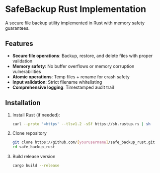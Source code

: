 # SafeBackup Rust Implementation

A secure file backup utility implemented in Rust with memory safety guarantees.

## Features

- **Secure file operations**: Backup, restore, and delete files with proper validation
- **Memory safety**: No buffer overflows or memory corruption vulnerabilities
- **Atomic operations**: Temp files + rename for crash safety
- **Input validation**: Strict filename whitelisting
- **Comprehensive logging**: Timestamped audit trail

## Installation

1. Install Rust (if needed):
   ```sh
   curl --proto '=https' --tlsv1.2 -sSf https://sh.rustup.rs | sh
2. Clone repository
   ```sh
   git clone https://github.com/[yourusername]/safe_backup_rust.git
   cd safe_backup_rust
3. Build release version
   ```sh
   cargo build --release
